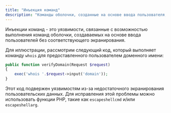 ```yaml
---
title: "Инъекция команд"
description: "Команды оболочки, созданные на основе ввода пользователя, могут быть опасными."
---
```


Инъекции команд - это уязвимости, связанные с возможностью выполнения команд оболочки, создаваемых на основе ввода пользователей без соответствующего экранирования.

Для иллюстрации, рассмотрим следующий код, который выполняет команду `whois` для предоставленного пользователем доменного имени:

```php
public function verifyDomain(Request $request)
{
    exec('whois '.$request->input('domain'));
}
```

Этот код подвержен уязвимостям из-за недостаточного экранирования пользовательских данных. Для исправления этой проблемы можно использовать функции PHP, такие как `escapeshellcmd` и/или `escapeshellarg`.
